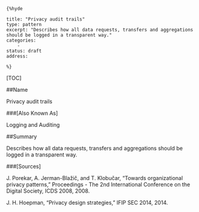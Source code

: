     {%hyde

    title: "Privacy audit trails"
    type: pattern
    excerpt: "Describes how all data requests, transfers and aggregations should be logged in a transparent way."
    categories:
        - 
    status: draft
    address:

    %}

[TOC]


##Name
<!--Primary name the pattern is known by.-->

Privacy audit trails

###[Also Known As]
<!-- All other names the pattern is known by.-->

Logging and Auditing

##Summary
<!-- One short paragraph summarising the pattern.-->

Describes how all data requests, transfers and aggregations should be logged in a transparent way.

<!--##Context-->
<!-- The situations in which the pattern may apply.-->



<!--##Problem-->
<!-- The problem a pattern addresses, including a list of forces describing why a problem might be difficult to solve.-->



<!--##Solution-->
<!-- A concise description of how the pattern addresses the problem.-->



<!--###[Structure]-->
<!--A detailed specification of the structural aspects of the pattern. A class diagram if applicable.-->



<!--###[Implementation]-->
<!--Guidelines for implementing the pattern; code fragments; suggested PETS; policy fragments.-->



<!--##Consequences-->
<!--The advantages (benefits) and disadvantages (liabilities) of applying the pattern.-->



<!--###[Constraints]-->
<!-- limitations as a consequence of applying the pattern.-->



<!--##Examples-->
<!--Motivational example to see how the pattern is applied.-->



<!--###[Known Uses]-->
<!-- Pointers to various applications of the pattern.-->



<!--##See Also-->
<!-- Any pointers to relevant information, not contained in the subfields below.-->



<!--###[Related Patterns]-->
<!-- Supporting and conflicting patterns-->



###[Sources]
<!-- References to the original source of the pattern.-->

J. Porekar, A. Jerman-Blažič, and T. Klobučar, “Towards organizational privacy patterns,” Proceedings - The 2nd International Conference on the Digital Society, ICDS 2008, 2008.

J. H. Hoepman, “Privacy design strategies,” IFIP SEC 2014, 2014.

<!--##General Comments-->
<!-- Separate discussion on the pattern.-->



<!--##Categories-->
<!-- Placeholder for future agreed upon categories as per collaboration's evaluation.-->

<!--##Tags-->
<!-- User definable descriptors for additional correlation.-->




